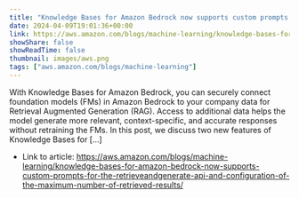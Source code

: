 ```yaml
---
title: "Knowledge Bases for Amazon Bedrock now supports custom prompts for the RetrieveAndGenerate API and configuration of the maximum number of retrieved results"
date: 2024-04-09T19:01:36+00:00
link: https://aws.amazon.com/blogs/machine-learning/knowledge-bases-for-amazon-bedrock-now-supports-custom-prompts-for-the-retrieveandgenerate-api-and-configuration-of-the-maximum-number-of-retrieved-results/
showShare: false
showReadTime: false
thumbnail: images/aws.png
tags: ["aws.amazon.com/blogs/machine-learning"]
---
```

With Knowledge Bases for Amazon Bedrock, you can securely connect foundation models (FMs) in Amazon Bedrock to your company data for Retrieval Augmented Generation (RAG). Access to additional data helps the model generate more relevant, context-specific, and accurate responses without retraining the FMs. In this post, we discuss two new features of Knowledge Bases for […]

- Link to article: https://aws.amazon.com/blogs/machine-learning/knowledge-bases-for-amazon-bedrock-now-supports-custom-prompts-for-the-retrieveandgenerate-api-and-configuration-of-the-maximum-number-of-retrieved-results/